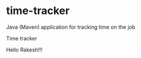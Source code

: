 # time-tracker
Java (Maven) application for tracking time on the job

Time tracker

Hello Rakesh!!!
